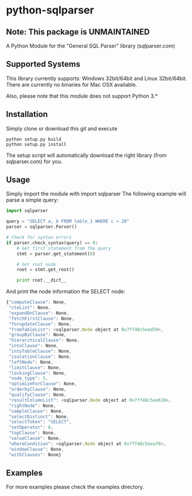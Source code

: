python-sqlparser
================

Note: This package is UNMAINTAINED
--------

A Python Module for the "General SQL Parser" library (sqlparser.com)

Supported Systems
-----------------
This library currently supports: Windows 32bit/64bit and Linux 32bit/64bit. 
There are currently no binaries for Mac OSX available.

Also, please note that this module does not support Python 3.*

Installation
------------
Simply clone or download this git and execute

	python setup.py build
	python setup.py install

The setup script will automatically download the right library (from sqlparser.com) for you.

Usage
-----
Simply import the module with
	import sqlparser
The following example will parse a simple query:
```python
import sqlparser

query = "SELECT a, b FROM table_1 WHERE c > 20"
parser = sqlparser.Parser()

# Check for syntax errors
if parser.check_syntax(query) == 0:
	# Get first statement from the query
	stmt = parser.get_statement(0)

	# Get root node
	root = stmt.get_root()

	print root.__dict__
```

And print the node information the SELECT node:
```javascript
{"computeClause": None,
 "cteList": None,
 "expandOnClause": None,
 "fetchFirstClause": None,
 "forupdateClause": None,
 "fromTableList": <sqlparser.Node object at 0x7ff48c5eed50>,
 "groupByClause": None,
 "hierarchicalClause": None,
 "intoClause": None,
 "intoTableClause": None,
 "isolationClause": None,
 "leftNode": None,
 "limitClause": None,
 "lockingClause": None,
 "node_type": 5,
 "optimizeForClause": None,
 "orderbyClause": None,
 "qualifyClause": None,
 "resultColumnList": <sqlparser.Node object at 0x7ff48c5ee618>,
 "rightNode": None,
 "sampleClause": None,
 "selectDistinct": None,
 "selectToken": "SELECT",
 "setOperator": 0,
 "topClause": None,
 "valueClause": None,
 "whereCondition": <sqlparser.Node object at 0x7ff48c5eea78>,
 "windowClause": None,
 "withClauses": None}
 ```

Examples
--------
For more examples please check the examples directory.
